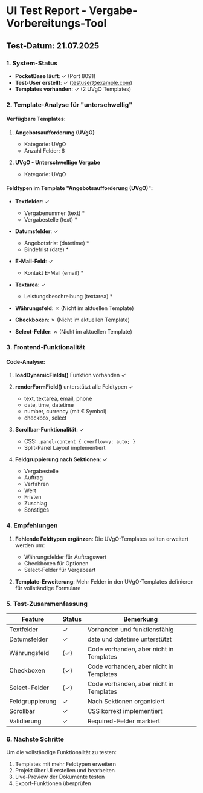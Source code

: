 # UI Test Report - Vergabe-Vorbereitungs-Tool

## Test-Datum: 21.07.2025

### 1. System-Status
- **PocketBase läuft**: ✓ (Port 8091)
- **Test-User erstellt**: ✓ (testuser@example.com)
- **Templates vorhanden**: ✓ (2 UVgO Templates)

### 2. Template-Analyse für "unterschwellig"

#### Verfügbare Templates:
1. **Angebotsaufforderung (UVgO)**
   - Kategorie: UVgO
   - Anzahl Felder: 6
   
2. **UVgO - Unterschwellige Vergabe**
   - Kategorie: UVgO

#### Feldtypen im Template "Angebotsaufforderung (UVgO)":
- **Textfelder**: ✓
  - Vergabenummer (text) *
  - Vergabestelle (text) *
  
- **Datumsfelder**: ✓
  - Angebotsfrist (datetime) *
  - Bindefrist (date) *
  
- **E-Mail-Feld**: ✓
  - Kontakt E-Mail (email) *
  
- **Textarea**: ✓
  - Leistungsbeschreibung (textarea) *

- **Währungsfeld**: ✗ (Nicht im aktuellen Template)
- **Checkboxen**: ✗ (Nicht im aktuellen Template)
- **Select-Felder**: ✗ (Nicht im aktuellen Template)

### 3. Frontend-Funktionalität

#### Code-Analyse:
1. **loadDynamicFields()** Funktion vorhanden ✓
2. **renderFormField()** unterstützt alle Feldtypen ✓
   - text, textarea, email, phone
   - date, time, datetime
   - number, currency (mit € Symbol)
   - checkbox, select

3. **Scrollbar-Funktionalität**: ✓
   - CSS: `.panel-content { overflow-y: auto; }`
   - Split-Panel Layout implementiert

4. **Feldgruppierung nach Sektionen**: ✓
   - Vergabestelle
   - Auftrag
   - Verfahren
   - Wert
   - Fristen
   - Zuschlag
   - Sonstiges

### 4. Empfehlungen

1. **Fehlende Feldtypen ergänzen**: Die UVgO-Templates sollten erweitert werden um:
   - Währungsfelder für Auftragswert
   - Checkboxen für Optionen
   - Select-Felder für Vergabeart

2. **Template-Erweiterung**: Mehr Felder in den UVgO-Templates definieren für vollständige Formulare

### 5. Test-Zusammenfassung

| Feature | Status | Bemerkung |
|---------|--------|-----------|
| Textfelder | ✓ | Vorhanden und funktionsfähig |
| Datumsfelder | ✓ | date und datetime unterstützt |
| Währungsfeld | (✓) | Code vorhanden, aber nicht in Templates |
| Checkboxen | (✓) | Code vorhanden, aber nicht in Templates |
| Select-Felder | (✓) | Code vorhanden, aber nicht in Templates |
| Feldgruppierung | ✓ | Nach Sektionen organisiert |
| Scrollbar | ✓ | CSS korrekt implementiert |
| Validierung | ✓ | Required-Felder markiert |

### 6. Nächste Schritte

Um die vollständige Funktionalität zu testen:
1. Templates mit mehr Feldtypen erweitern
2. Projekt über UI erstellen und bearbeiten
3. Live-Preview der Dokumente testen
4. Export-Funktionen überprüfen
